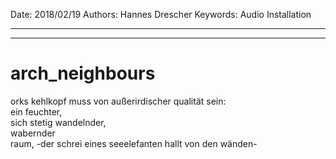 Date: 2018/02/19
Authors: Hannes Drescher
Keywords: Audio Installation

---
---

# arch_neighbours

orks kehlkopf muss von außerirdischer qualität sein:  
ein feuchter,  
sich stetig wandelnder,  
wabernder  
raum, -der schrei eines seeelefanten hallt von den wänden-

